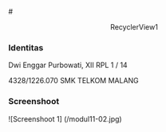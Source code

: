 #<p align="center"> RecyclerView1 </p>

### **Identitas**
Dwi Enggar Purbowati, XII RPL 1 / 14

4328/1226.070 SMK TELKOM MALANG

### **Screenshoot**
![Screenshoot 1] (/modul11-02.jpg)
